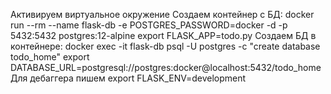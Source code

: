 Активируем виртуальное окружение
Создаем контейнер с БД: docker run --rm  --name flask-db -e POSTGRES_PASSWORD=docker -d -p 5432:5432 postgres:12-alpine 
export FLASK_APP=todo.py
Создаем БД в контейнере:  docker exec -it flask-db psql -U postgres -c "create database todo_home"
export DATABASE_URL=postgresql://postgres:docker@localhost:5432/todo_home
Для дебаггера пишем export FLASK_ENV=development